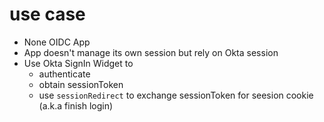 # use case

- None OIDC App
- App doesn't manage its own session but rely on Okta session
- Use Okta SignIn Widget to 
    - authenticate 
    - obtain sessionToken
    - use `sessionRedirect` to exchange sessionToken for seesion cookie (a.k.a finish login)
